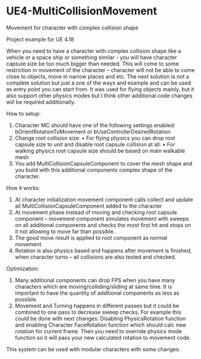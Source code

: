# UE4-MultiCollisionMovement

Movement for character with complex collision shape

Project example for UE 4.18 

When you need to have a character with complex collision shape like a vehicle or a space ship or something similar - you will have character capsule size be too much bigger than needed. This will come to some restriction in movement of the character – character will not be able to come close to objects, move in narrow places and etc.
The next solution is not a complete solution but just a one of the ways and example and can be used as entry point you can start from. It was used for flying objects mainly, but it also support other physics modes but I think other additional code changes will be required additionally.

How to setup:
1.	Character MC should have one of the following settings enabled:
bOrientRotationToMovement or bUseControllerDesiredRotation
2.	Change root collision size:
    •	For flying physics you can drop root capsule size to unit and disable root capsule collision at all. 
    •	For walking physics root capsule size should be based on main walkable mesh
3.	You add MultiCollisionCapsuleComponent to cover the mesh shape and you build with this additional components complex shape of the character.

How it works:
1.	At character initialization movement component calls collect and update all MultiCollisionCapsuleComponent added to the character
2.	At movement phase instead of moving and checking root capsule component – movement component simulates movement with sweeps on all additional components and checks the most first hit and stops on it not allowing to move far than possible.
3.	The good move result is applied to root component as normal movement.
4.	Rotation is also physics based and happens after movement is finished, when character turns – all collisions are also tested and checked.

Optimization:
1.	Many additional components can drop FPS when you have many characters which are moving/colliding/sliding at same time. It is important to have the quantity of additional components as less as possible.
2.	Movement and Turning happens in different passes but it could be combined to one pass to decrease sweep checks.
    For example this could be done with next changes:
    Disabling PhysicsRotation function and enabling Character FaceRotation function which should calc new rotation for current frame. Then you need to override physics mode function so it will pass your new calculated rotation to movement code.

This system can be used with modular characters with some changes.



